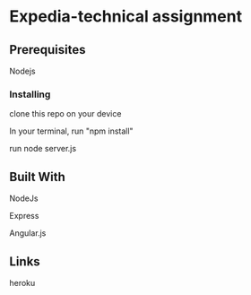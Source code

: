 # Expedia-technical assignment

## Prerequisites
Nodejs

### Installing
clone this repo on your device

In your terminal, run "npm install"

run node server.js

## Built With
NodeJs

Express

Angular.js

## Links
heroku